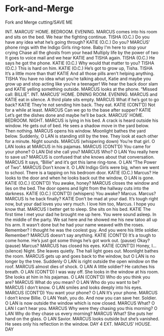 Fork-and-Merge
==============

Fork and Merge cutting/SAVE ME

INT. MARCUS’ HOME. BEDROOM. EVENING.
MARCUS comes into his room and sits on the bed. We hear the fighting continue.
TISHA (O.C.)
Do you have any idea what he’s going through?
KATIE (O.C.)
Do you?
MARCUS’ phone rings with the Indigo Girls ring-tone.
Baby I'm here to stop your crying
Chase all the ghosts from your head
Multiply life by the power of two
It goes to voice mail and we hear KATIE and TISHA again.
TISHA (O.C.)
He says he got the phone.
KATIE (O.C.)
Why would that matter to you?
TISHA (O.C.)
This is hard on him.
KATIE (O.C.)
He’s got to grow up, Tisha. 
TISHA
It’s a little more than that!
KATIE
And all those pills aren’t helping anything.  
TISHA
You have no idea what you’re talking about, Katie and maybe you grow up and stop acting like you’re a teenager!
We hear the back door slam and KATIE yelling something outside. MARCUS looks at the phone. “Missed call: BILLIE”.
INT. MARCUS’ HOME. DINING ROOM. EVENING.
MARCUS and KATIE eat in silence. A third plate sits empty.
MARCUS
What if he’s got to go back?
KATIE
They’re not sending him back.
They eat. 
KATIE (CONT’D)
Not for a while at least.
MARCUS
Can we go to the base after supper?
KATIE
Let’s get the dishes done and maybe he’ll be back.
MARCUS’ HOME. BEDROOM. NIGHT.
MARCUS is lying in his bed. A crack is heard outside his window. He gets out of bed. He sees a shadow move in the yard below. Then nothing. MARCUS opens his window. Moonlight bathes the yard below. Suddenly, O LAN is standing still by the tree. They look at each other for a minute. Night sounds.
MARCUS
(whispering down)
You’re that girl.
O LAN looks at MARCUS in his pajamas.
MARCUS (CONT’D)
You came for your phone?
O LAN
Did she call you?
MARCUS
Who?
O LAN 
You really here to save us?
MARCUS is confused that she knows about that conversation.
MARCUS
It says, “Billie” and it’s got this lame ring-tone.
O LAN
“The Power of Two”.
MARCUS
Don’t know it.
O LAN
Indigo Girls were big, when we went to school.
There is a tapping on his bedroom door. 
KATIE (O.C.)
Marcus?
He looks to the door and when he looks back out the window, O LAN is gone. 
KATIE (O.C.) (CONT’D)
You awake, honey?
MARCUS closes the window and lies on the bed. The door opens and light from the hallway cuts into the darkness.
KATIE (O.C.) (CONT’D)
(whispers)
You awake? Marcus. Marcus?
MARCUS
Is he back finally?
KATIE
Don’t be mad at your dad. It’s tough right now, but your dad loves you very much. I love him too, Marcus. I hope you know that. 
MARCUS
I better get to sleep.
She sits on his bed.
KATIE
The first time I met your dad he brought me up here. You were sound asleep. In the middle of the party. We sat here and he showed me his new tatoo all up his arm. It wasn’t done but he had your name weaved with the roses. Remember? I thought he was the coolest guy. And you were his little soldier. Remember?
MARCUS doesn’t say anything.
KATIE (CONT’D)
It’s a tough to come home. He’s just got some things he’s got work out.
(pause)
Okay? 
(pause)
Marcus?
MARCUS has closed his eyes.
KATIE (CONT’D)
Honey, I...  
(silence)
Night.
She leaves quietly. The hall light goes out. Moonlight bathes the room. MARCUS gets up and goes back to the window, but O LAN is no longer by the tree.
Suddenly O LAN is right outside the open window on the roof. MARCUS almost dies of shock. 
O LAN
A little soldier?
He catches his breath.
O LAN (CONT’D)
I was way off. 
She looks in the window at his room. She looks at him in his pajamas. 
O LAN (CONT’D)
Who do you think you are? 
MARCUS
What do you mean?
O LAN
Who do you want to be?
MARCUS
I don’t know.
O LAN smiles and looks deeply into his eyes.
MARCUS (CONT’D)
You want your phone?
O LAN
It’s your phone. 
MARCUS
I don’t know Billie.
O LAN
Yeah, you do. And now you can save her. Soldier.
O LAN is now outside the window which is now closed. 
MARCUS
What?
O LAN
I can’t hear you.
MARCUS
Why were they chasing you this morning? 
O LAN
Why do they chase us every morning?
MARCUS
What?
She puts her hand on the glass.
O LAN
Savior.
MARCUS looks outside but she’s vanished. He sees only his reflection in the window.
DAY 4
EXT. MARCUS’ HOUSE. DAY